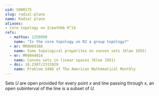 ```yaml
---
uid: S000175
slug: radial-plane
name: Radial plane
aliases:
- Core topology on $\mathbb R^2$
refs:
  - mathse: 2250999
    name: "Is the core topology on R2 a group topology?"
  - mr: MR0069388
    name: Some topological properites on convex sets (Klee 1955)
  - mr: MR0044014
    name: Convex sets in linear spaces (Klee 1951)
  - doi: 10.2307/2315929
    name: Problem 5468 of The American Mathematical Monthly
---
```


Sets $U$ are open provided for every point $x$ and line passing through $x$,
an open subinterval of the line is a subset of $U$.
